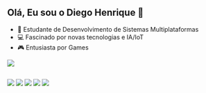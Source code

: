 ## Olá, Eu sou o Diego Henrique 👋

- 🌱 Estudante de Desenvolvimento de Sistemas Multiplataformas
- 💻 Fascinado por novas tecnologias e IA/IoT
- 🎮 Entusiasta por Games

<div>
<picture>
  <source
    srcset="https://github-readme-stats.vercel.app/api?username=DHcx&show_icons=true&theme=dark"
    media="(prefers-color-scheme: dark)"
  />
  <source
    srcset="https://github-readme-stats.vercel.app/api?username=DHcx&show_icons=true"
    media="(prefers-color-scheme: light), (prefers-color-scheme: no-preference)"
  />
  <img src="https://github-readme-stats.vercel.app/api?username=DHcx&show_icons=true" />
</picture>
</div>

##

<div>
<a href="https://www.instagram.com/dhzin_" target=" _blank"><img src="https://img.shields.io/badge/Instagram-E4405F?style=for-the-badge&logo=instagram&logoColor=white" target=" _blank"></a>
<a href="https://www.facebook.com/itzlightx" target=" _blank"><img src="https://img.shields.io/badge/Facebook-1877F2?style=for-the-badge&logo=facebook&logoColor=white" target=" _blank"></a>
<a href="https://www.linkedin.com/in/diego-henrique-carlos-06a8a235b" target=" _blank"><img src="https://img.shields.io/badge/LinkedIn-0077B5?style=for-the-badge&logo=linkedin&logoColor=white" target=" _blank"></a>
<a href="https://discord.gg/liightzz" target=" _blank"><img src="https://img.shields.io/badge/Discord-7289DA?style=for-the-badge&logo=discord&logoColor=white" target=" _blank"></a>      
<a href="mailto:contato.diegohenrique@hotmail.com" target=" _blank"><img src="https://img.shields.io/badge/Outlook-0078D4?style=for-the-badge&logo=microsoft-outlook&logoColor=white" target=" _blank"></a>    
</div>
